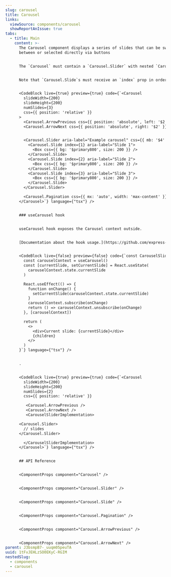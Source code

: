 ```yaml
---
slug: carousel
title: Carousel
links:
  viewSource: components/carousel
  showReportAnIssue: true
tabs:
  - title: Main
    content: >-
      The Carousel component displays a series of slides that can be swiped
      between or selected directly via buttons


      The `Carousel` must contain a `Carousel.Slider` with nested `Carousel.Slide`s and optionally can include a `Carousel.Pagination` and `Carousel.ArrowPrevious` / `Carousel.ArrowNext` for navigation between slides. `Carousel.Slider`’s optional `overflow` prop will cause it to render all slides at once, allowing the user to drag them into view. The `aria-selected` attribute can be used as a CSS selector to style slides according to whether they are currently selected (see below).


      Note that `Carousel.Slide`s must receive an `index` prop in order to correctly apply styling based on whether they are selected and that `Carousel.Arrows` should be rendered inside a parent with `position: relative` in order to be positioned correctly.


      <CodeBlock live={true} preview={true} code={`<Carousel
        slideWidth={200}
        slideHeight={200}
        numSlides={3}
        css={{ position: 'relative' }}
      >
        <Carousel.ArrowPrevious css={{ position: 'absolute', left: '$2' }} />
        <Carousel.ArrowNext css={{ position: 'absolute', right: '$2' }} />


        <Carousel.Slider aria-label="Example carousel" css={{ mb: '$4' }}>
          <Carousel.Slide index={1} aria-label="Slide 1">
            <Box css={{ bg: '$primary800', size: 200 }} />
          </Carousel.Slide>
          <Carousel.Slide index={2} aria-label="Slide 2">
            <Box css={{ bg: '$primary800', size: 200 }} />
          </Carousel.Slide>
          <Carousel.Slide index={3} aria-label="Slide 3">
            <Box css={{ bg: '$primary800', size: 200 }} />
          </Carousel.Slide>
        </Carousel.Slider>

        <Carousel.Pagination css={{ mx: 'auto', width: 'max-content' }} />
      </Carousel>`} language={"tsx"} />


      ### useCarousel hook


      useCarousel hook exposes the Carousel context outside.


      [Documentation about the hook usage.](https://github.com/express-labs/pure-react-carousel#hooks-and-usecontext)


      <CodeBlock live={false} preview={false} code={`const CarouselSliderImplementation = ({ children }) => {
        const carouselContext = useCarousel()
        const [currentSlide, setCurrentSlide] = React.useState(
          carouselContext.state.currentSlide
        )

        React.useEffect(() => {
          function onChange() {
            setCurrentSlide(carouselContext.state.currentSlide)
          }
          carouselContext.subscribe(onChange)
          return () => carouselContext.unsubscribe(onChange)
        }, [carouselContext])

        return (
          <>
            <div>Current slide: {currentSlide}</div>
            {children}
          </>
        )
      }`} language={"tsx"} />


      .


      <CodeBlock live={true} preview={true} code={`<Carousel
        slideWidth={200}
        slideHeight={200}
        numSlides={2}
        css={{ position: 'relative' }}

         <Carousel.ArrowPrevious />
         <Carousel.ArrowNext />
         <CarouselSliderImplementation>

      <Carousel.Slider>
        // slides
      </Carousel.Slider>

        </CarouselSliderImplementation>
      </Carousel>`} language={"tsx"} />


      ## API Reference


      <ComponentProps component="Carousel" />


      <ComponentProps component="Carousel.Slider" />


      <ComponentProps component="Carousel.Slide" />


      <ComponentProps component="Carousel.Pagination" />


      <ComponentProps component="Carousel.ArrowPrevious" />


      <ComponentProps component="Carousel.ArrowNext" />
parent: J3bsmpB7-_uuqm05peuTA
uuid: 1tFvJEHLzSO0EKyC-RGIM
nestedSlug:
  - components
  - carousel
---
```

